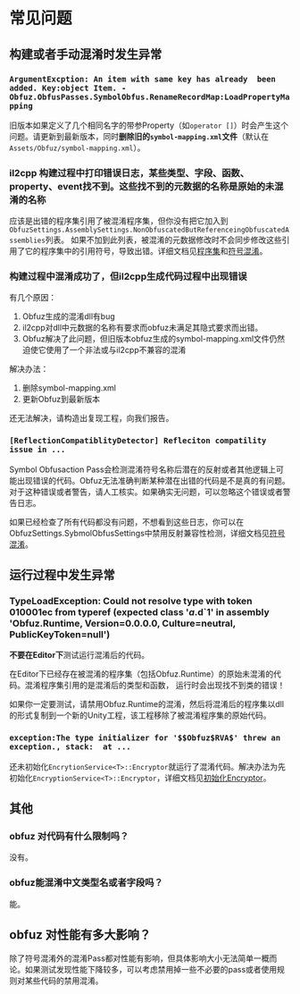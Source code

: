 # 常见问题

## 构建或者手动混淆时发生异常

### `ArgumentExcption: An item with same key has already  been added. Key:object Item. - Obfuz.ObfusPasses.SymbolObfus.RenameRecordMap:LoadPropertyMapping`

旧版本如果定义了几个相同名字的带参Property（如`operator []`）时会产生这个问题。请更新到最新版本，同时**删除旧的`symbol-mapping.xml`文件**（默认在`Assets/Obfuz/symbol-mapping.xml`）。

### il2cpp 构建过程中打印错误日志，某些类型、字段、函数、property、event找不到。这些找不到的元数据的名称是原始的未混淆的名称

应该是出错的程序集引用了被混淆程序集，但你没有把它加入到`ObfuzSettings.AssemblySettings.NonObfuscatedButReferenceingObfuscatedAssemblies`列表。
如果不加到此列表，被混淆的元数据修改时不会同步修改这些引用了它的程序集中的引用符号，导致出错。详细文档见[程序集](../manual/assembly)和[符号混淆](../manual/symbol-obfuscation)。

### 构建过程中混淆成功了，但il2cpp生成代码过程中出现错误

有几个原因：

1. Obfuz生成的混淆dll有bug
2. il2cpp对dll中元数据的名称有要求而obfuz未满足其隐式要求而出错。
3. Obfuz解决了此问题，但旧版本obfuz生成的symbol-mapping.xml文件仍然迫使它使用了一个非法或与il2cpp不兼容的混淆

解决办法：

1. 删除symbol-mapping.xml
2. 更新Obfuz到最新版本

还无法解决，请构造出复现工程，向我们报告。

### `[ReflectionCompatiblityDetector] Refleciton compatility issue in ...`

Symbol Obfusaction Pass会检测混淆符号名称后潜在的反射或者其他逻辑上可能出现错误的代码。Obfuz无法准确判断某种潜在出错的代码是不是真的有问题。
对于这种错误或者警告，请人工核实。如果确实无问题，可以忽略这个错误或者警告日志。

如果已经检查了所有代码都没有问题，不想看到这些日志，你可以在ObfuzSettings.SybmolObfusSettings中禁用反射兼容性检测，详细文档见[符号混淆](../manual/symbol-obfuscation)。

## 运行过程中发生异常

### TypeLoadException: Could not resolve type with token 010001ec from typeref (expected class '$a.$d`1' in assembly 'Obfuz.Runtime, Version=0.0.0.0, Culture=neutral, PublicKeyToken=null')

**不要在Editor下**测试运行混淆后的代码。

在Editor下已经存在被混淆的程序集（包括Obfuz.Runtime）的原始未混淆的代码。混淆程序集引用的是混淆后的类型和函数，
运行时会出现找不到类的错误！

如果你一定要测试，请禁用Obfuz.Runtime的混淆，然后将混淆后的程序集以dll的形式复制到一个新的Unity工程，该工程移除了被混淆程序集的原始代码。

### `exception:The type initializer for '$$Obfuz$RVA$' threw an exception., stack:  at ...`

还未初始化`EncrytionService<T>::Encryptor`就运行了混淆代码。解决办法为先初始化`EncryptionService<T>::Encryptor`，详细文档见[初始化Encryptor](../manual/encryption.md#初始化encryptor)。

## 其他

### obfuz 对代码有什么限制吗？

没有。

### obfuz能混淆中文类型名或者字段吗？

能。

## obfuz 对性能有多大影响？

除了符号混淆外的混淆Pass都对性能有影响，但具体影响大小无法简单一概而论。如果测试发现性能下降较多，可以考虑禁用掉一些不必要的pass或者使用规则对某些代码的禁用混淆。
